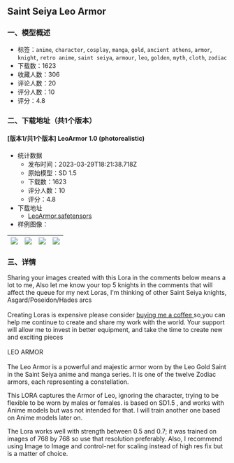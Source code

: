 ## Saint Seiya Leo Armor
### 一、模型概述

- 标签：`anime`, `character`, `cosplay`, `manga`, `gold`, `ancient athens`, `armor`, `knight`, `retro anime`, `saint seiya`, `armour`, `leo`, `golden`, `myth`, `cloth`, `zodiac`
- 下载数：1623
- 收藏人数：306
- 评论人数：20
- 评分人数：10
- 评分：4.8

### 二、下载地址（共1个版本）

#### [版本1/共1个版本] LeoArmor 1.0 (photorealistic)

- 统计数据
  - 发布时间：2023-03-29T18:21:38.718Z
  - 原始模型：SD 1.5
  - 下载数：1623
  - 评分人数：10
  - 评分：4.8
- 下载地址
  - [LeoArmor.safetensors](https://civitai.com/api/download/models/28797)
- 样例图像：

| <img src="https://image.civitai.com/xG1nkqKTMzGDvpLrqFT7WA/e6b898c2-cd69-4abf-5911-2f4170ff7a00/width=450/324843.jpeg" /> | <img src="https://image.civitai.com/xG1nkqKTMzGDvpLrqFT7WA/c395901b-815b-453b-b856-29d8bdbf8900/width=450/324861.jpeg" /> | <img src="https://image.civitai.com/xG1nkqKTMzGDvpLrqFT7WA/a7d32914-3306-4752-70f3-c70f66945600/width=450/324860.jpeg" /> | <img src="https://image.civitai.com/xG1nkqKTMzGDvpLrqFT7WA/069e1c56-4d94-43f8-4aa9-68db480c6500/width=450/324859.jpeg" /> |
| ---- | ---- | ---- | ---- |


### 三、详情
<p>Sharing your images created with  this Lora in the comments below means a lot to me, Also let me know your top 5 knights in the comments that will affect the queue for my next Loras, I'm thinking of other Saint Seiya knights, Asgard/Poseidon/Hades arcs<br /><br />Creating Loras is expensive please consider <a rel="ugc" href="https://www.buymeacoffee.com/evileliot">buying me a coffee  </a>so<a rel="ugc" href="https://www.buymeacoffee.com/evileliot"> </a>you can help me continue to create and share my work with the world. Your support will allow me to invest in better equipment, and take the time to create new and exciting pieces<br /><br />LEO ARMOR<br /><br />The Leo Armor is a powerful and majestic armor worn by the Leo Gold Saint in the Saint Seiya anime and manga series. It is one of the twelve Zodiac armors, each representing a constellation.</p><p>This LORA captures the Armor of Leo, ignoring the character, trying to be flexible to be worn by males or females. is based on SD1.5 , and works with Anime models but was not intended for that. I will train another one based on Anime models later on.</p><p>The Lora works well with strength between 0.5 and 0.7; it was trained on images of 768 by 768 so use that resolution preferably. Also, I recommend using Image to Image and control-net for scaling instead of high res fix but is a matter of choice.</p><p></p><p></p><p></p>